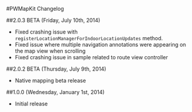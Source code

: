 #PWMapKit Changelog

##2.0.3 BETA (Friday, July 10th, 2014)
 * Fixed crashing issue with `registerLocationManagerForIndoorLocationUpdates` method.
 * Fixed issue where multiple navigation annotations were appearing on the map view when scrolling
 * Fixed crashing issue in sample related to route view controller

##2.0.2 BETA (Thursday, July 9th, 2014)
 * Native mapping beta release

##1.0.0 (Wednesday, January 1st, 2014)
 * Initial release